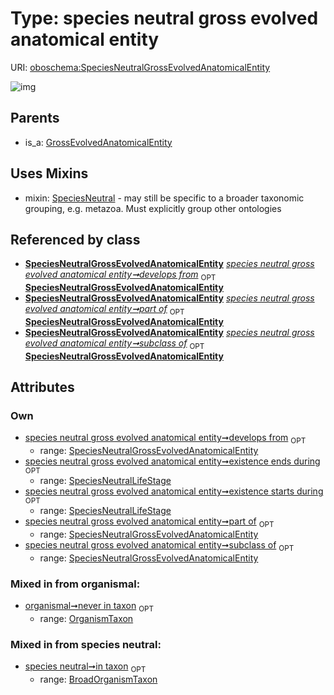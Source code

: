 
# Type: species neutral gross evolved anatomical entity




URI: [oboschema:SpeciesNeutralGrossEvolvedAnatomicalEntity](http://purl.obolibrary.org/oboschema/SpeciesNeutralGrossEvolvedAnatomicalEntity)


![img](http://yuml.me/diagram/nofunky;dir:TB/class/[SpeciesNeutralLifeStage],[SpeciesNeutralLifeStage]<existence%20ends%20during%200..1-++[SpeciesNeutralGrossEvolvedAnatomicalEntity],[SpeciesNeutralLifeStage]<existence%20starts%20during%200..1-++[SpeciesNeutralGrossEvolvedAnatomicalEntity],[SpeciesNeutralGrossEvolvedAnatomicalEntity]<develops%20from%200..1-++[SpeciesNeutralGrossEvolvedAnatomicalEntity],[SpeciesNeutralGrossEvolvedAnatomicalEntity]<part%20of%200..1-++[SpeciesNeutralGrossEvolvedAnatomicalEntity],[SpeciesNeutralGrossEvolvedAnatomicalEntity]<subclass%20of%200..1-++[SpeciesNeutralGrossEvolvedAnatomicalEntity],[SpeciesNeutralGrossEvolvedAnatomicalEntity]uses%20-.->[SpeciesNeutral],[GrossEvolvedAnatomicalEntity]^-[SpeciesNeutralGrossEvolvedAnatomicalEntity],[SpeciesNeutral],[OrganismTaxon],[GrossEvolvedAnatomicalEntity],[BroadOrganismTaxon])

## Parents

 *  is_a: [GrossEvolvedAnatomicalEntity](GrossEvolvedAnatomicalEntity.md)

## Uses Mixins

 *  mixin: [SpeciesNeutral](SpeciesNeutral.md) - may still be specific to a broader taxonomic grouping, e.g. metazoa. Must explicitly group other ontologies

## Referenced by class

 *  **[SpeciesNeutralGrossEvolvedAnatomicalEntity](SpeciesNeutralGrossEvolvedAnatomicalEntity.md)** *[species neutral gross evolved anatomical entity➞develops from](species_neutral_gross_evolved_anatomical_entity_develops_from.md)*  <sub>OPT</sub>  **[SpeciesNeutralGrossEvolvedAnatomicalEntity](SpeciesNeutralGrossEvolvedAnatomicalEntity.md)**
 *  **[SpeciesNeutralGrossEvolvedAnatomicalEntity](SpeciesNeutralGrossEvolvedAnatomicalEntity.md)** *[species neutral gross evolved anatomical entity➞part of](species_neutral_gross_evolved_anatomical_entity_part_of.md)*  <sub>OPT</sub>  **[SpeciesNeutralGrossEvolvedAnatomicalEntity](SpeciesNeutralGrossEvolvedAnatomicalEntity.md)**
 *  **[SpeciesNeutralGrossEvolvedAnatomicalEntity](SpeciesNeutralGrossEvolvedAnatomicalEntity.md)** *[species neutral gross evolved anatomical entity➞subclass of](species_neutral_gross_evolved_anatomical_entity_subclass_of.md)*  <sub>OPT</sub>  **[SpeciesNeutralGrossEvolvedAnatomicalEntity](SpeciesNeutralGrossEvolvedAnatomicalEntity.md)**

## Attributes


### Own

 * [species neutral gross evolved anatomical entity➞develops from](species_neutral_gross_evolved_anatomical_entity_develops_from.md)  <sub>OPT</sub>
    * range: [SpeciesNeutralGrossEvolvedAnatomicalEntity](SpeciesNeutralGrossEvolvedAnatomicalEntity.md)
 * [species neutral gross evolved anatomical entity➞existence ends during](species_neutral_gross_evolved_anatomical_entity_existence_ends_during.md)  <sub>OPT</sub>
    * range: [SpeciesNeutralLifeStage](SpeciesNeutralLifeStage.md)
 * [species neutral gross evolved anatomical entity➞existence starts during](species_neutral_gross_evolved_anatomical_entity_existence_starts_during.md)  <sub>OPT</sub>
    * range: [SpeciesNeutralLifeStage](SpeciesNeutralLifeStage.md)
 * [species neutral gross evolved anatomical entity➞part of](species_neutral_gross_evolved_anatomical_entity_part_of.md)  <sub>OPT</sub>
    * range: [SpeciesNeutralGrossEvolvedAnatomicalEntity](SpeciesNeutralGrossEvolvedAnatomicalEntity.md)
 * [species neutral gross evolved anatomical entity➞subclass of](species_neutral_gross_evolved_anatomical_entity_subclass_of.md)  <sub>OPT</sub>
    * range: [SpeciesNeutralGrossEvolvedAnatomicalEntity](SpeciesNeutralGrossEvolvedAnatomicalEntity.md)

### Mixed in from organismal:

 * [organismal➞never in taxon](organismal_never_in_taxon.md)  <sub>OPT</sub>
    * range: [OrganismTaxon](OrganismTaxon.md)

### Mixed in from species neutral:

 * [species neutral➞in taxon](species_neutral_in_taxon.md)  <sub>OPT</sub>
    * range: [BroadOrganismTaxon](BroadOrganismTaxon.md)
